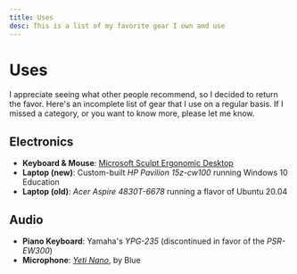 ```yaml
---
title: Uses
desc: This is a list of my favorite gear I own and use
---
```


<!-- Todo: link to pages (me, etc.) -->
# Uses
I appreciate seeing what other people recommend, so I decided to return the favor. Here's an incomplete list of gear that I use on a regular basis. If I missed a category, or you want to know more, please let me know.

## Electronics
- **Keyboard & Mouse**: [Microsoft Sculpt Ergonomic Desktop](https://www.microsoft.com/accessories/en-us/products/keyboards/sculpt-ergonomic-desktop/l5v-00001)
- **Laptop (new)**: Custom-built _HP Pavilion 15z-cw100_ running Windows 10 Education
- **Laptop (old)**: _Acer Aspire 4830T-6678_ running a flavor of Ubuntu 20.04

## Audio
- **Piano Keyboard**: Yamaha's _YPG-235_ (discontinued in favor of the _PSR-EW300_)
- **Microphone**: [_Yeti Nano_](https://www.bluemic.com/en-us/products/yeti-nano/), by Blue
